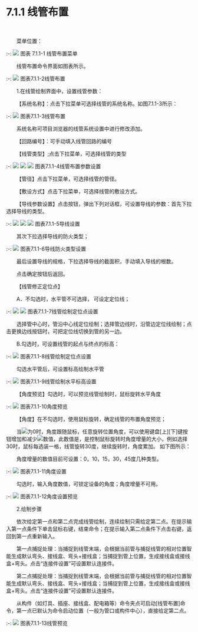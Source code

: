 # 7.1.1 线管布置
<br/>

&emsp;&emsp;菜单位置：
<br/>


:-: ![](images/327.png)
图表 7.1.1\-1 线管布置菜单

&emsp;&emsp;线管布置命令界面如图表所示。


:-: ![](images/328.png)
图表7.1.1\-2线管布置

&emsp;&emsp;1.在线管绘制界面中，设置线管参数：

&emsp;&emsp;【系统名称】：点击下拉菜单可选择线管的系统名称。如图7.1.1\-3所示：


:-: ![](images/329.png)
图表7.1.1\-3线管布置

&emsp;&emsp;系统名称可项目浏览器的线管系统设置中进行修改添加。

&emsp;&emsp;【回路编号】：可手动填入线管回路的编号

&emsp;&emsp;【线管类型】;点击下拉菜单，可选择线管的类型


:-: ![](images/330.png)    ![](images/331.png)  ![](images/332.png)
图表7.1.1\-4线管布置参数设置

&emsp;&emsp;【管径】点击下拉菜单，可选择线管的管径。

&emsp;&emsp;【敷设方式】点击下拉菜单，可选择线管的敷设方式。

&emsp;&emsp;【导线参数设置】点击按钮，弹出下列对话框，可设置导线的参数：首先下拉选择导线的类型。


:-: ![](images/333.png)  ![](images/334.png)  ![](images/335.png)
图表7.1.1\-5导线设置

&emsp;&emsp;其次下拉选择导线的防火类型；


:-: ![](images/336.png)
图表7.1.1\-6导线防火类型设置

&emsp;&emsp;最后设置导线的规格，下拉选择导线的截面积，手动填入导线的根数。

&emsp;&emsp;点击确定按钮后返回。

&emsp;&emsp;【线管修正定位点】

&emsp;&emsp;A．不勾选时，水平管不可选择， 可设定定位线；

:-: ![](images/337.png)   ![](images/338.png)
图表7.1.1\-7线管绘制定位点设置

&emsp;&emsp;选择管中心时，管沿中心线定位绘制；选择管边线时，沿管边定位线绘制；点击更换边线按钮时，可把定位线切换到管的另一边。

&emsp;&emsp;B.勾选时，可设置线管的起点与终点的标高：


:-: ![](images/339.png)
图表7.1.1\-8线管绘制定位点设置

&emsp;&emsp;勾选水平管后，可设置标高绘制水平管


:-: ![](images/340.png)
图表7.1.1\-9线管绘制水平标高设置

&emsp;&emsp;【角度预览】勾选时，可以预览线管绘制时，鼠标旋转水平角度


:-: ![](images/341.png)
图表7.1.1\-10角度预览

&emsp;&emsp;【角度】在不勾选时，使用鼠标旋转，确定线管的布置角度预览；

&emsp;&emsp;当![](images/screenshot_1621216484891.png)为0时，角度跟随鼠标，任意旋转位置角度，可以使用键盘\[上\]\[下\]键按钮增加和减少![](images/screenshot_1621216525688.png)数值，此数值是，是控制鼠标旋转时角度增量的大小，例如选择30时，鼠标每选装一格，线管旋转30度，继续旋转时，角度累加。 如下图所示：

&emsp;&emsp;角度增量的数值目前可设置：0，10，15，30，45度几种类型。


:-: ![](images/342.png)
图表7.1.1\-11角度设置

&emsp;&emsp;勾选时，输入角度数值，可锁定设备的角度；角度增量不可用。


:-: ![](images/343.png)
图表7.1.1\-12角度设置预览

&emsp;&emsp;2.绘制步骤

&emsp;&emsp;依次给定第一点和第二点完成线管绘制，连续绘制只需给定第二点。在提示输入第一点条件下单击鼠标右键，结束命令；在提示输入第二点条件下点击右键，返回到第一点重新输入。

&emsp;&emsp;第一点捕捉处理：当捕捉到线管末端，会根据当前管与捕捉线管的相对位置智能生成默认弯头、接线盒、弯头+接线盒；当捕捉到管上位置，生成接线盒或接线盒+弯头。点击“连接件设置”可设置默认连接件。

&emsp;&emsp;第二点捕捉处理：当捕捉到线管末端，会根据当前管与捕捉线管的相对位置智能生成默认弯头、接线盒、弯头+接线盒；当捕捉到管上位置，生成接线盒或接线盒+弯头。点击“连接件设置”可设置默认连接件。

&emsp;&emsp;从构件（如灯具、插座、接线盒、配电箱等）命令夹点可启动\[线管布置\]命令，第一点已默认为命令启动位置（一般为管口或构件中心），直接给定第二点。


:-: ![](images/345.png)
图表7.1.1\-13线管预览
